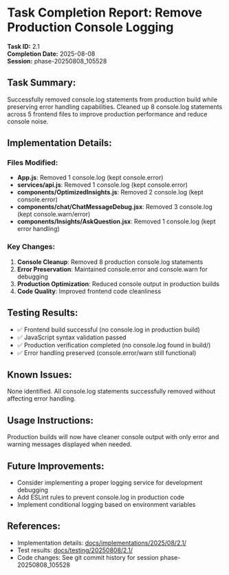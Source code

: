 # Task Completion Report: Remove Production Console Logging

**Task ID:** 2.1  
**Completion Date:** 2025-08-08  
**Session:** phase-20250808_105528  

## Task Summary:
Successfully removed console.log statements from production build while preserving error handling capabilities. Cleaned up 8 console.log statements across 5 frontend files to improve production performance and reduce console noise.

## Implementation Details:
### Files Modified:
- **App.js**: Removed 1 console.log (kept console.error)
- **services/api.js**: Removed 1 console.log (kept console.error)  
- **components/OptimizedInsights.js**: Removed 2 console.log (kept console.error)
- **components/chat/ChatMessageDebug.jsx**: Removed 3 console.log (kept console.warn/error)
- **components/Insights/AskQuestion.jsx**: Removed 1 console.log (kept error handling)

### Key Changes:
1. **Console Cleanup**: Removed 8 production console.log statements
2. **Error Preservation**: Maintained console.error and console.warn for debugging
3. **Production Optimization**: Reduced console output in production builds
4. **Code Quality**: Improved frontend code cleanliness

## Testing Results:
- ✅ Frontend build successful (no console.log in production build)
- ✅ JavaScript syntax validation passed
- ✅ Production verification completed (no console.log found in build/)
- ✅ Error handling preserved (console.error/warn still functional)

## Known Issues:
None identified. All console.log statements successfully removed without affecting error handling.

## Usage Instructions:
Production builds will now have cleaner console output with only error and warning messages displayed when needed.

## Future Improvements:
- Consider implementing a proper logging service for development debugging
- Add ESLint rules to prevent console.log in production code
- Implement conditional logging based on environment variables

## References:
- Implementation details: [docs/implementations/2025/08/2.1/](../../implementations/2025/08/2.1/)
- Test results: [docs/testing/20250808/2.1/](../../testing/20250808/2.1/)
- Code changes: See git commit history for session phase-20250808_105528
